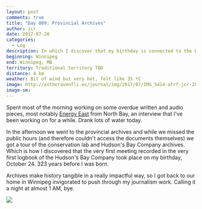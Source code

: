 ```yaml
---
layout: post
comments: true
title: "Day 089: Provincial Archives"
author: jcr
date: 2017-07-28
categories:
  - Log
description: In which I discover that my birthday is connected to the Hudson’s Bay Company.
beginning: Winnipeg
end: Winnipeg, MB
territory: Traditional territory TBD
distance: 4 km
weather: Bit of wind but very hot, felt like 35 ºC
image: http://astheravenfli.es/journal/img/2017/07/IMG_5414-atrf-jcr-2000-web.jpg
image-sm:
---
```


Spent most of the morning working on some overdue written and audio pieces, most notably <a href="http://astheravenfli.es/journal/2017/07/28/energy-east/" target="blank">Energy East</a> from North Bay, an interview that I've been working on for a while. Drank lots of water today.

In the afternoon we went to the provincial archives and while we missed the public hours (and therefore couldn't access the documents themselves) we got a tour of the conservation lab and Hudson's Bay Company archives. Which is how I discovered that the very first meeting recorded in the very first logbook of the Hudson's Bay Company took place on my birthday, October 24. 323 years before I was born.

Archives make history tangible in a really impactful way, so I got back to our home in Winnipeg invigorated to push through my journalism work. Calling it a night at almost 1 AM, bye.

<img src="http://astheravenfli.es/journal/img/2017/07/IMG_5410-atrf-jcr-2000-web.jpg">